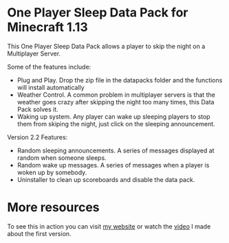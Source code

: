 # One Player Sleep Data Pack for Minecraft 1.13

This One Player Sleep Data Pack allows a player to skip the night on a Multiplayer Server.

Some of the features include:
  - Plug and Play. Drop the zip file in the datapacks folder and the functions will install automatically
  - Weather Control. A common problem in multiplayer servers is that the weather goes crazy after skipping the night too many times, this Data Pack solves it.
  - Waking up system. Any player can wake up sleeping players to stop them from skiping the night, just click on the sleeping announcement.

Version 2.2 Features:
  - Random sleeping announcements. A series of messages displayed at random when someone sleeps.
  - Random wake up messages. A series of messages when a player is woken up by somebody.
  - Uninstaller to clean up scoreboards and disable the data pack.

# More resources
To see this in action you can visit [my website][mcweb] or watch the [video][yt] I made about the first version.



   [mcweb]: <http://www.madcatgaming.com/one-player-sleep-data-pack/>
   [yt]: <https://youtu.be/b_RaFutGFMI>

